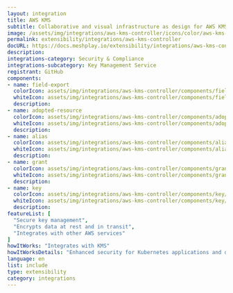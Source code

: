```yaml
---
layout: integration
title: AWS KMS
subtitle: Collaborative and visual infrastructure as design for AWS KMS
image: /assets/img/integrations/aws-kms-controller/icons/color/aws-kms-controller-color.svg
permalink: extensibility/integrations/aws-kms-controller
docURL: https://docs.meshplay.io/extensibility/integrations/aws-kms-controller
description: 
integrations-category: Security & Compliance
integrations-subcategory: Key Management Service
registrant: GitHub
components: 
- name: field-export
  colorIcon: assets/img/integrations/aws-kms-controller/components/field-export/icons/color/field-export-color.svg
  whiteIcon: assets/img/integrations/aws-kms-controller/components/field-export/icons/white/field-export-white.svg
  description: 
- name: adopted-resource
  colorIcon: assets/img/integrations/aws-kms-controller/components/adopted-resource/icons/color/adopted-resource-color.svg
  whiteIcon: assets/img/integrations/aws-kms-controller/components/adopted-resource/icons/white/adopted-resource-white.svg
  description: 
- name: alias
  colorIcon: assets/img/integrations/aws-kms-controller/components/alias/icons/color/alias-color.svg
  whiteIcon: assets/img/integrations/aws-kms-controller/components/alias/icons/white/alias-white.svg
  description: 
- name: grant
  colorIcon: assets/img/integrations/aws-kms-controller/components/grant/icons/color/grant-color.svg
  whiteIcon: assets/img/integrations/aws-kms-controller/components/grant/icons/white/grant-white.svg
  description: 
- name: key
  colorIcon: assets/img/integrations/aws-kms-controller/components/key/icons/color/key-color.svg
  whiteIcon: assets/img/integrations/aws-kms-controller/components/key/icons/white/key-white.svg
  description: 
featureList: [
  "Secure key management",
  "Encrypts data at rest and in transit",
  "Integrates with other AWS services"
]
howItWorks: "Integrates with KMS"
howItWorksDetails: "Enhanced security for Kubernetes applications and data on AWS"
language: en
list: include
type: extensibility
category: integrations
---
```

